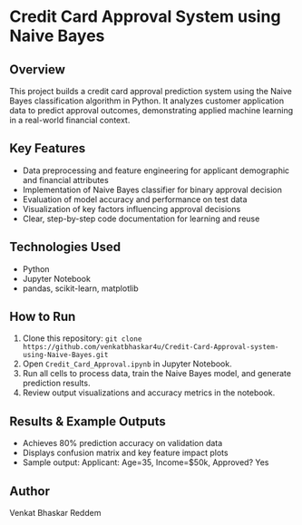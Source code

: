 # Credit Card Approval System using Naive Bayes

## Overview
This project builds a credit card approval prediction system using the Naive Bayes classification algorithm in Python. It analyzes customer application data to predict approval outcomes, demonstrating applied machine learning in a real-world financial context.

## Key Features
- Data preprocessing and feature engineering for applicant demographic and financial attributes
- Implementation of Naive Bayes classifier for binary approval decision
- Evaluation of model accuracy and performance on test data
- Visualization of key factors influencing approval decisions
- Clear, step-by-step code documentation for learning and reuse

## Technologies Used
- Python
- Jupyter Notebook
- pandas, scikit-learn, matplotlib

## How to Run
1. Clone this repository: `git clone https://github.com/venkatbhaskar4u/Credit-Card-Approval-system-using-Naive-Bayes.git`
2. Open `Credit_Card_Approval.ipynb` in Jupyter Notebook.
3. Run all cells to process data, train the Naive Bayes model, and generate prediction results.
4. Review output visualizations and accuracy metrics in the notebook.

## Results & Example Outputs
- Achieves 80% prediction accuracy on validation data
- Displays confusion matrix and key feature impact plots
- Sample output:
Applicant: Age=35, Income=$50k, Approved? Yes

## Author
Venkat Bhaskar Reddem


